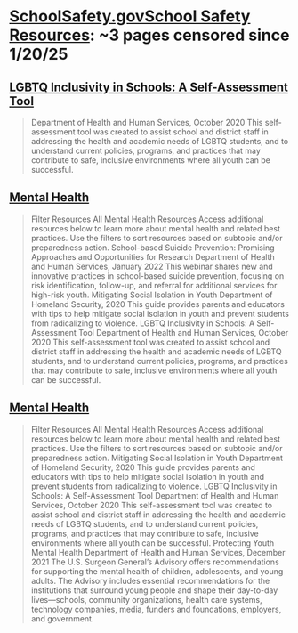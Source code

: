



# [SchoolSafety.govSchool Safety Resources](schoolsafety.gov): ~3 pages censored since 1/20/25

## [LGBTQ Inclusivity in Schools: A Self-Assessment Tool](https://www.schoolsafety.gov/resource/lgbtq-inclusivity-schools-self-assessment-tool)


> Department of Health and Human Services, October 2020 This self-assessment tool was created to assist school and district staff in addressing the health and academic needs of LGBTQ students, and to understand current policies, programs, and practices that may contribute to safe, inclusive environments where all youth can be successful.
## [Mental Health](https://www.schoolsafety.gov/mental-health?subtopic%5B124%5D=124&page=3)


> Filter Resources All Mental Health Resources Access additional resources below to learn more about mental health and related best practices. Use the filters to sort resources based on subtopic and/or preparedness action. School-based Suicide Prevention: Promising Approaches and Opportunities for Research Department of Health and Human Services, January 2022 This webinar shares new and innovative practices in school-based suicide prevention, focusing on risk identification, follow-up, and referral for additional services for high-risk youth. Mitigating Social Isolation in Youth Department of Homeland Security, 2020 This guide provides parents and educators with tips to help mitigate social isolation in youth and prevent students from radicalizing to violence. LGBTQ Inclusivity in Schools: A Self-Assessment Tool Department of Health and Human Services, October 2020 This self-assessment tool was created to assist school and district staff in addressing the health and academic needs of LGBTQ students, and to understand current policies, programs, and practices that may contribute to safe, inclusive environments where all youth can be successful.
## [Mental Health](https://www.schoolsafety.gov/mental-health?subtopic%5B124%5D=124&subtopic%5B128%5D=128&page=7)


> Filter Resources All Mental Health Resources Access additional resources below to learn more about mental health and related best practices. Use the filters to sort resources based on subtopic and/or preparedness action. Mitigating Social Isolation in Youth Department of Homeland Security, 2020 This guide provides parents and educators with tips to help mitigate social isolation in youth and prevent students from radicalizing to violence. LGBTQ Inclusivity in Schools: A Self-Assessment Tool Department of Health and Human Services, October 2020 This self-assessment tool was created to assist school and district staff in addressing the health and academic needs of LGBTQ students, and to understand current policies, programs, and practices that may contribute to safe, inclusive environments where all youth can be successful. Protecting Youth Mental Health Department of Health and Human Services, December 2021 The U.S. Surgeon General’s Advisory offers recommendations for supporting the mental health of children, adolescents, and young adults. The Advisory includes essential recommendations for the institutions that surround young people and shape their day-to-day lives—schools, community organizations, health care systems, technology companies, media, funders and foundations, employers, and government.